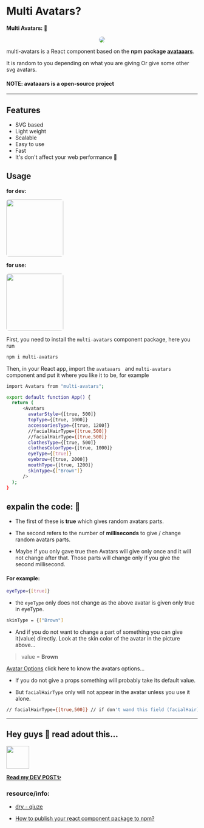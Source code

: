 # Multi Avatars?

**Multi Avatars: 🎉**

<p align="center"><img src='https://dev-to-uploads.s3.amazonaws.com/uploads/articles/in718c8v70mkc3dbl7qu.gif' style='border-radius: 10px' /></p>

multi-avatars is a React component based on the **npm package [avataaars](https://www.npmjs.com/package/avataaars)**.

It is random to you depending on what you are giving
Or give some other svg avatars.

#### NOTE: **avataaars is a open-source project**
---

## Features

 - SVG based
 - Light weight 
 - Scalable
 - Easy to use
 - Fast
 - It's don't affect your web performance 🚀

## Usage

**for dev:**

<a href="https://codesandbox.io/embed/how-to-do-condition-based-dont-repeat-yourself-dry-principle-in-react-js-forked-fv4c54?
" target="_blank" >
<img src="https://dev-to-uploads.s3.amazonaws.com/uploads/articles/6qfxr44mftqozse735mp.png" style="width:150px; border-radius:6px"/>
</a>

**for use:**

<a href="https://codesandbox.io/s/relaxed-grothendieck-d39qdk?" target="_blank" >
<img src="https://dev-to-uploads.s3.amazonaws.com/uploads/articles/6qfxr44mftqozse735mp.png" style="width:150px; border-radius:6px"/>
</a>

First, you need to install the `multi-avatars` component package, here you run

```sh
npm i multi-avatars
```

Then, in your React app, import the `avataaars ` and `multi-avatars` component and put it where you like it to be, for example

```sh
import Avatars from "multi-avatars";

export default function App() {
  return (
      <Avatars
        avatarStyle={[true, 500]}
        topType={[true, 1000]}
        accessoriesType={[true, 1200]}
        //facialHairType={[true,500]}
        //facialHairType={[true,500]}
        clothesType={[true, 500]}
        clothesColorType={[true, 1000]}
        eyeType={[true]}
        eyebrow={[true, 2000]}
        mouthType={[true, 1200]}
        skinType={["Brown"]}
      />
  );
}
```

## expalin the code: 👀

- The first of these is **true** which gives random avatars parts.
- The second refers to the number of **milliseconds** to give / change random avatars parts.

- Maybe if you only gave true then Avatars will give only once and it will not change after that.
Those parts will change only if you give the second millisecond.

#### For example:

```sh
eyeType={[true]}
```

- the `eyeType` only does not change as the above avatar is given only true in eyeType.

```sh
skinType = {["Brown"]
```

- And if you do not want to change a part of something you can give it(value) directly.
Look at the skin color of the avatar in the picture above...

> value = **Brown**

[Avatar Options](https://getavataaars.com) click here to know the avatars options...

- If you do not give a props something will probably take its default value.

- But `facialHairType` only will not appear in the avatar unless you use it alone.

```sh
// facialHairType={[true,500]} // if don't wand this field (facialHair), so u do not use this
```

---

## Hey guys 👋 read adout this...

<a href="https://dev.to/jacksonkasi/how-i-am-create-my-first-beautiful-npm-package-with-21ga" target="_blank" >
<img src="https://dev-to-uploads.s3.amazonaws.com/uploads/articles/y51iomyhydwnv1fbs0q7.png" style="width:60px" >
</a>

**[Read my DEV POST✨](https://dev.to/jacksonkasi/how-i-am-create-my-first-beautiful-npm-package-with-21ga)**

### resource/info:

- [dry - qiuze](https://stackoverflow.com/questions/71244031/how-to-do-condition-based-dont-repeat-yourself-dry-principle-in-react-js)

- [How to publish your react component package to npm?](https://levelup.gitconnected.com/how-to-publish-your-react-component-package-to-npm-20ee4f81a506)